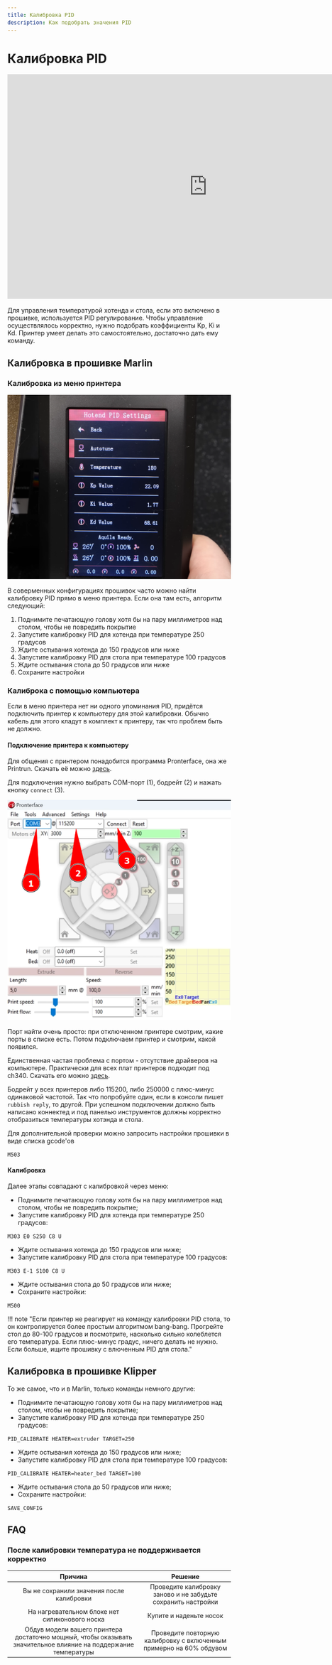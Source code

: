 ```yaml
---
title: Калибровка PID
description: Как подобрать значения PID
---
```


# Калибровка PID

<iframe width="900" height="506" src="https://www.youtube.com/embed/doenKnVk0Ec?start=935" title="YouTube video player" frameborder="0" allow="accelerometer; autoplay; clipboard-write; encrypted-media; gyroscope; picture-in-picture; web-share" allowfullscreen></iframe>

Для управления температурой хотенда и стола, если это включено в прошивке, используется PID регулирование. Чтобы управление осуществлялось корректно, нужно подобрать коэффициенты Kp, Ki и Kd. Принтер умеет делать это самостоятельно, достаточно дать ему команду.

## Калибровка в прошивке Marlin

### Калибровка из меню принтера

![](./pics/pid_marlin_screen.png)

В соверменных конфигурациях прошивок часто можно найти калибровку PID прямо в меню принтера. Если она там есть, алгоритм следующий: 

1. Поднимите печатающую голову хотя бы на пару миллиметров над столом, чтобы не повредить покрытие
2. Запустите калибровку PID для хотенда при температуре 250 градусов
3. Ждите остывания хотенда до 150 градусов или ниже
4. Запустите калибровку PID для стола при температуре 100 градусов
5. Ждите остывания стола до 50 градусов или ниже
6. Сохраните настройки

### Калиброка с помощью компьютера

Если в меню принтера нет ни одного упоминания PID, придётся подключить принтер к компьютеру для этой калибровки. Обычно кабель для этого кладут в комплект к принтеру, так что проблем быть не должно.

#### Подключение принтера к компьютеру

Для общения с принтером понадобится программа Pronterface, она же Printrun. Скачать её можно [здесь](https://github.com/kliment/Printrun/releases).

Для подключения нужно выбрать COM-порт (1), бодрейт (2) и нажать кнопку `connect` (3).

![](./pics/pid_printrun_connect.png)

Порт найти очень просто: при отключенном принтере смотрим, какие порты в списке есть. Потом подключаем принтер и смотрим, какой появился.

Единственная частая проблема с портом - отсутствие драйверов на компьютере. Практически для всех плат принтеров подходит под ch340. Скачать его можно [здесь](http://wiki.amperka.ru/articles:driver-ch340).

Бодрейт у всех принтеров либо 115200, либо 250000 с плюс-минус одинаковой частотой. Так что попробуйте один, если в консоли пишет `rubbish reply`, то другой. При успешном подключении должно быть написано коннектед и под панелью инструментов должны корректно отобразиться температуры хотэнда и стола.

Для дополнительной проверки можно запросить настройки прошивки в виде списка gcode'ов
``` { .yaml .copy }
M503
```

#### Калибровка

Далее этапы совпадают с калибровкой через меню:

- Поднимите печатающую голову хотя бы на пару миллиметров над столом, чтобы не повредить покрытие;
- Запустите калибровку PID для хотенда при температуре 250 градусов:
``` { .yaml .copy }
M303 E0 S250 C8 U
```
- Ждите остывания хотенда до 150 градусов или ниже;
- Запустите калибровку PID для стола при температуре 100 градусов:
``` { .yaml .copy }
M303 E-1 S100 C8 U
```
- Ждите остывания стола до 50 градусов или ниже;
- Сохраните настройки:
``` { .yaml .copy }
M500
```

!!! note "Если принтер не реагирует на команду калибровки PID стола, то он контролируется более простым алгоритмом bang-bang. Прогрейте стол до 80-100 градусов и посмотрите, насколько сильно колеблется его температура. Если плюс-минус градус, ничего делать не нужно. Если больше, ищите прошивку с влюченным PID для стола."

## Калибровка в прошивке Klipper

То же самое, что и в Marlin, только команды немного другие:

- Поднимите печатающую голову хотя бы на пару миллиметров над столом, чтобы не повредить покрытие;
- Запустите калибровку PID для хотенда при температуре 250 градусов:
``` { .yaml .copy }
PID_CALIBRATE HEATER=extruder TARGET=250
```
- Ждите остывания хотенда до 150 градусов или ниже;
- Запустите калибровку PID для стола при температуре 100 градусов:
``` { .yaml .copy }
PID_CALIBRATE HEATER=heater_bed TARGET=100
```
- Ждите остывания стола до 50 градусов или ниже;
- Сохраните настройки:
``` { .yaml .copy }
SAVE_CONFIG
```
## FAQ

### После калибровки температура не поддерживается корректно

| Причина | Решение |
|:--------:|:-------:|
| Вы не сохранили значения после калибровки | Проведите калибровку заново и не забудьте сохранить настройки |
| На нагревательном блоке нет силиконового носка | Купите и наденьте носок |
| Обдув модели вашего принтера достаточно мощный, чтобы оказывать значительное влияние на поддержание температуры | Проведите повторную калибровку с включенным примерно на 60% обдувом |
